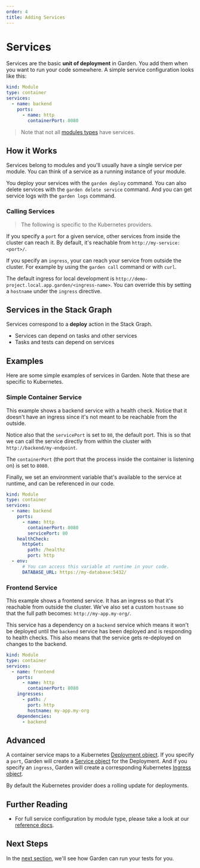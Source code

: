 ```yaml
---
order: 4
title: Adding Services
---
```


# Services

Services are the basic **unit of deployment** in Garden. You add them when you want to run your code somewhere. A simple service configuration looks like this:

```yaml
kind: Module
type: container
services:
  - name: backend
    ports:
      - name: http
        containerPort: 8080
```

> Note that not all [modules types](../reference/module-types/README.md) have services.

## How it Works

Services belong to modules and you'll usually have a single service per module. You can think of a service as a running instance of your module.

You deploy your services with the `garden deploy` command. You can also delete services with the `garden delete service` command. And you can get service logs with the `garden logs` command.

### Calling Services

> The following is specific to the Kubernetes providers.

If you specify a `port` for a given service, other services from inside the cluster can reach it. By default, it's reachable from `http://my-service:<port>/`.

If you specify an `ingress`, your can reach your service from outside the cluster. For example by using the `garden call` command or with `curl`.

The default ingress for local development is `http://demo-project.local.app.garden/<ingress-name>`. You can override this by setting a `hostname` under the `ingress` directive.

## Services in the Stack Graph

Services correspond to a **deploy** action in the Stack Graph.

- Services can depend on tasks and other services
- Tasks and tests can depend on services

## Examples

Here are some simple examples of services in Garden. Note that these are specific to Kubernetes.

### Simple Container Service

This example shows a backend service with a health check. Notice that it doesn't have an ingress since it's not meant to be reachable from the outside.

Notice also that the `servicePort` is set to `80`, the default port. This is so that we can call the service directly from within the cluster with `http://backend/my-endpoint`.

The `containerPort` (the port that the process inside the container is listening on) is set to `8080`.

Finally, we set an environment variable that's available to the service at runtime, and can be referenced in our code.

```yaml
kind: Module
type: container
services:
  - name: backend
    ports:
      - name: http
        containerPort: 8080
        servicePort: 80
    healthCheck:
      httpGet:
        path: /healthz
        port: http
  - env:
      # You can access this variable at runtime in your code.
      DATABASE_URL: https://my-database:5432/
```

### Frontend Service

This example shows a frontend service. It has an ingress so that it's reachable from outside the cluster. We've also set a custom `hostname` so that the full path becomes: `http://my-app.my-org/`.

This service has a dependency on a `backend` service which means it won't be deployed until the `backend` service has been deployed and is responding to health checks. This also means that the service gets re-deployed on changes to the backend.

```yaml
kind: Module
type: container
services:
  - name: frontend
    ports:
      - name: http
        containerPort: 8080
    ingresses:
      - path: /
        port: http
        hostname: my-app.my-org
    dependencies:
      - backend
```

## Advanced

A container service maps to a Kubernetes [Deployment object](https://kubernetes.io/docs/concepts/workloads/controllers/deployment/). If you specify a `port`, Garden will create a [Service object](https://kubernetes.io/docs/concepts/services-networking/service/) for the Deployment. And if you specify an `ingress`, Garden will create a corresponding Kubernetes [Ingress object](https://kubernetes.io/docs/concepts/services-networking/ingress/).

By default the Kubernetes provider does a rolling update for deployments.

## Further Reading

* For full service configuration by module type, please take a look at our [reference docs](../reference/module-types/README.md).

## Next Steps

In the [next section](./running-tests.md), we'll see how Garden can run your tests for you.
